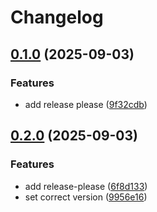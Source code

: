 # Changelog

## [0.1.0](https://github.com/ldonnez/memo/compare/v0.0.1...v0.1.0) (2025-09-03)


### Features

* add release please ([9f32cdb](https://github.com/ldonnez/memo/commit/9f32cdb6557521bdde69b2d7d60eae281e220c68))

## [0.2.0](https://github.com/ldonnez/memo/compare/v0.1.0...v0.2.0) (2025-09-03)


### Features

* add release-please ([6f8d133](https://github.com/ldonnez/memo/commit/6f8d133bb4ffb63e56c16f4ca56c80ac10cc8ddf))
* set correct version ([9956e16](https://github.com/ldonnez/memo/commit/9956e169394f161e4d8cc8a96969b8bc29c75514))
